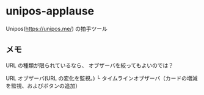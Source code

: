 # unipos-applause

Unipos(https://unipos.me/) の拍手ツール

## メモ

URL の種類が限られているなら、
オブザーバを絞ってもよいのでは？

URL オブザーバ(URL の変化を監視。)
└ タイムラインオブザーバ（カードの増減を監視、およびボタンの追加）
